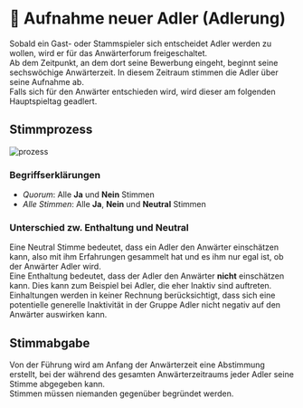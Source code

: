 # 🦅 Aufnahme neuer Adler (Adlerung)

Sobald ein Gast- oder Stammspieler sich entscheidet Adler werden zu wollen, wird er für das Anwärterforum freigeschaltet.  
Ab dem Zeitpunkt, an dem  dort seine Bewerbung eingeht, beginnt seine sechswöchige Anwärterzeit. In diesem Zeitraum stimmen die Adler über seine Aufnahme ab.  
Falls sich für den Anwärter entschieden wird, wird dieser am folgenden Hauptspieltag geadlert.  

## Stimmprozess
![prozess](~@assets/adlerung/prozess.png)

### Begriffserklärungen
* _Quorum_: Alle **Ja** und **Nein** Stimmen  
* _Alle Stimmen_: Alle **Ja**, **Nein** und **Neutral** Stimmen

### Unterschied zw. Enthaltung und Neutral
Eine Neutral Stimme bedeutet, dass ein Adler den Anwärter einschätzen kann, also mit ihm Erfahrungen gesammelt hat und es ihm nur egal ist, ob der Anwärter Adler wird.  
Eine Enthaltung bedeutet, dass der Adler den Anwärter **nicht** einschätzen kann. Dies kann zum Beispiel bei Adler, die eher Inaktiv sind auftreten. Einhaltungen werden in keiner Rechnung berücksichtigt, dass sich eine potentielle generelle Inaktivität in der Gruppe Adler nicht negativ auf den Anwärter auswirken kann.

## Stimmabgabe
Von der Führung wird am Anfang der Anwärterzeit eine Abstimmung erstellt, bei der während des gesamten Anwärterzeitraums jeder Adler seine Stimme  abgegeben kann.  
Stimmen müssen niemanden gegenüber begründet werden. 